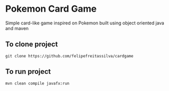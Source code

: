 # Pokemon Card Game

Simple card-like game inspired on Pokemon built using object oriented java and maven

## To clone project

`git clone https://github.com/felipefreitassilva/cardgame`

## To run project

`mvn clean compile javafx:run`
